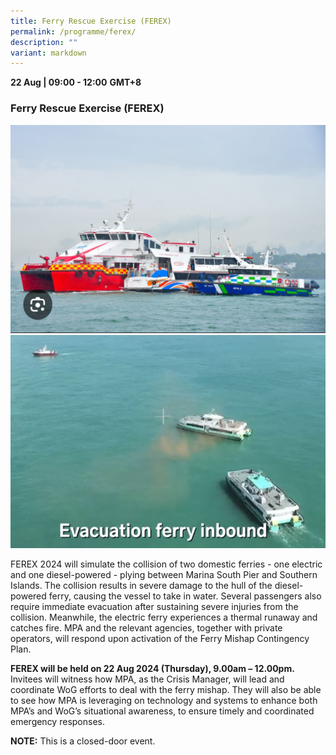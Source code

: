 ```yaml
---
title: Ferry Rescue Exercise (FEREX)
permalink: /programme/ferex/
description: ""
variant: markdown
---
```

<div>
  <b>22 Aug | 09:00 - 12:00</b>&nbsp;<b>GMT+8</b>
  <h3>Ferry Rescue Exercise (FEREX)</h3>
</div>

![](/images/Programme%202024/FEREX_WOG.jpg)  
![](/images/Programme%202024/Evacuation_Ferry_inbound.jpg)

FEREX 2024&nbsp;will simulate the collision of two domestic ferries - one electric and one diesel-powered - plying between Marina South Pier and Southern Islands. The collision results in severe damage to the hull of the diesel-powered ferry, causing the vessel to take in water. Several passengers&nbsp;also require immediate evacuation after&nbsp;sustaining&nbsp;severe injuries&nbsp;from the collision. Meanwhile, the electric ferry experiences a thermal runaway and catches fire. MPA&nbsp;and the relevant agencies, together with private operators, will respond upon activation of the Ferry Mishap Contingency Plan.<p></p>        

**FEREX will be held on 22 Aug 2024 (Thursday), 9.00am – 12.00pm.** Invitees will witness how MPA, as the Crisis Manager, will lead and coordinate WoG efforts to deal with the ferry mishap. They will also be able to see how MPA is leveraging on technology and systems to enhance both MPA’s and WoG’s situational awareness, to ensure timely and coordinated emergency responses. 

**NOTE:** This is a closed-door event.

<style type="text/css"> 
    .is-left{
      text-align: left;
    }
    .content h4{
      font-weight: 500; 
      color: #337B9A !important;
      margin-top: 1rem;
    }
    .bg-light {
      background-color: #fff !important;
      box-shadow: 5px 5px 5px 5px rgb(215 215 215), -5px 0 6px -4px rgb(215 215 215);
    }
    .p-4 {
      padding: 1.5rem!important;
    }
  .content a {text-decoration:none;}
	.content h3 { margin-top: 1rem;}
</style>